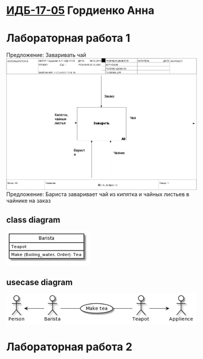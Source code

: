 # [ИДБ-17-05](https://github.com/stankin/design-part-1/wiki/list-id..) Гордиенко Анна

# Лабораторная работа 1

Предложение: Заваривать чай
![none](https://github.com/Beautiful-Bird/Beautiful-Bird.github.io/blob/master/Lab1/model.png)
Предложение: Бариста заваривает чай из кипятка и чайных листьев в чайнике на заказ

## class diagram
![none](https://github.com/Beautiful-Bird/Beautiful-Bird.github.io/blob/master/Lab1/image%201.png)

## usecase diagram
![none](https://github.com/Beautiful-Bird/Beautiful-Bird.github.io/blob/master/Lab1/image%202.png)

# Лабораторная работа 2
